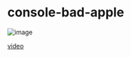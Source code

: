 # console-bad-apple

![image](http://i0.hdslb.com/bfs/archive/1267354624d41071afcbba82383d885c5f3b158b.jpg@640w_400h_75Q_1c_2e.webp)

[video](http://www.bilibili.com/video/av11468650/)
